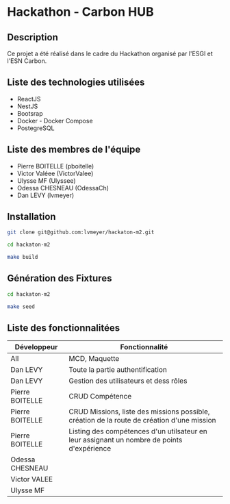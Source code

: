 # Hackathon - Carbon HUB

## Description

Ce projet a été réalisé dans le cadre du Hackathon organisé par l'ESGI et l'ESN Carbon.

## Liste des technologies utilisées

- ReactJS
- NestJS
- Bootsrap
- Docker - Docker Compose
- PostegreSQL

## Liste des membres de l'équipe

- Pierre BOITELLE (pboitelle)
- Victor Valéee (VictorValee)
- Ulysse MF (Ulyssee)
- Odessa CHESNEAU (OdessaCh)
- Dan LEVY (lvmeyer)

## Installation
```bash
git clone git@github.com:lvmeyer/hackaton-m2.git

cd hackaton-m2

make build
```

## Génération des Fixtures
```bash
cd hackaton-m2

make seed
```

## Liste des fonctionnalitées

| Développeur | Fonctionnalité |
|-------------|----------------|
| All   | MCD, Maquette  |
| Dan LEVY   | Toute la partie authentification   |
| Dan LEVY   | Gestion des utilisateurs et dess rôles   |
| Pierre BOITELLE   | CRUD Compétence   |
| Pierre BOITELLE   | CRUD Missions, liste des missions possible, création de la route de création d'une mission  |
| Pierre BOITELLE   | Listing des compétences d'un utilsateur en leur assignant un nombre de points d'expérience   |
| Odessa CHESNEAU   |    |
| Victor VALEE   |    |
| Ulysse MF   |    |